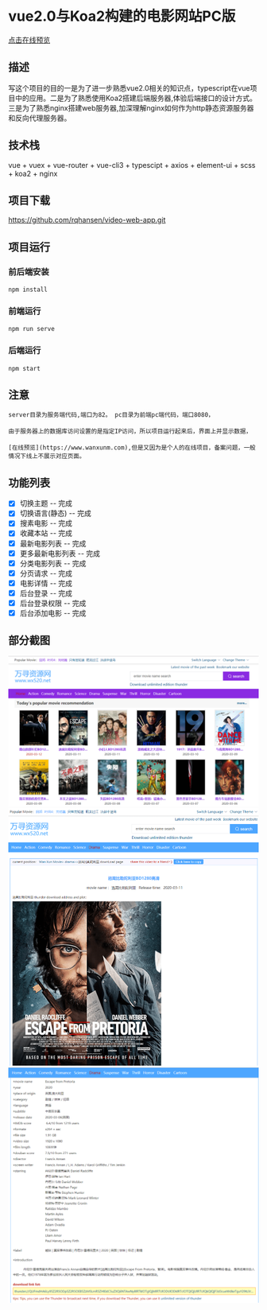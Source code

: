 
# vue2.0与Koa2构建的电影网站PC版

[点击在线预览](https://www.wanxunm.com)

## 描述

写这个项目的目的一是为了进一步熟悉vue2.0相关的知识点，typescript在vue项目中的应用。二是为了熟悉使用Koa2搭建后端服务器,体验后端接口的设计方式。三是为了熟悉nginx搭建web服务器,加深理解nginx如何作为http静态资源服务器和反向代理服务器。


## 技术栈 

vue + vuex + vue-router + vue-cli3 + typescipt + axios + element-ui + scss  + koa2 + nginx 


## 项目下载

https://github.com/rqhansen/video-web-app.git

## 项目运行

### 前后端安装

```
npm install
```

### 前端运行

```
npm run serve
```

### 后端运行

```
npm start
```

## 注意

```
server目录为服务端代码,端口为82。 pc目录为前端pc端代码，端口8080，

由于服务器上的数据库访问设置的是指定IP访问，所以项目运行起来后，界面上并显示数据，

[在线预览](https://www.wanxunm.com),但是又因为是个人的在线项目，备案问题，一般情况下线上不展示对应页面。

```

## 功能列表

- [x] 切换主题 -- 完成
- [x] 切换语言(静态) -- 完成
- [x] 搜素电影 -- 完成
- [x] 收藏本站 -- 完成
- [x] 最新电影列表 -- 完成
- [x] 更多最新电影列表 -- 完成
- [x] 分类电影列表 -- 完成
- [x] 分页请求 -- 完成
- [x] 电影详情 -- 完成
- [x] 后台登录 -- 完成
- [x] 后台登录权限 -- 完成
- [x] 后台添加电影 -- 完成

## 部分截图

<img src="https://github.com/rqhansen/video-web-app/blob/master/pc/images/pc-index.png"/>

<img src="https://github.com/rqhansen/video-web-app/blob/master/pc/images/pc-two.png"/>

<img src="https://github.com/rqhansen/video-web-app/blob/master/pc/images/pc-three.png"/>

